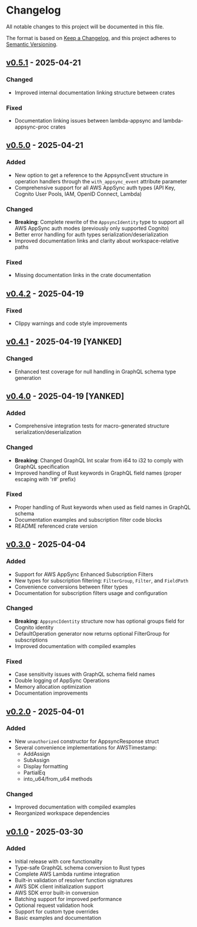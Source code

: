 # Changelog

All notable changes to this project will be documented in this file.

The format is based on [Keep a Changelog](https://keepachangelog.com/en/1.1.0/),
and this project adheres to [Semantic Versioning](https://semver.org/spec/v2.0.0.html).

## [v0.5.1] - 2025-04-21

### Changed
- Improved internal documentation linking structure between crates

### Fixed
- Documentation linking issues between lambda-appsync and lambda-appsync-proc crates

## [v0.5.0] - 2025-04-21

### Added
- New option to get a reference to the AppsyncEvent structure in operation handlers through the `with_appsync_event` attribute parameter
- Comprehensive support for all AWS AppSync auth types (API Key, Cognito User Pools, IAM, OpenID Connect, Lambda)

### Changed
- **Breaking**: Complete rewrite of the `AppsyncIdentity` type to support all AWS AppSync auth modes (previously only supported Cognito)
- Better error handling for auth types serialization/deserialization
- Improved documentation links and clarity about workspace-relative paths

### Fixed
- Missing documentation links in the crate documentation

## [v0.4.2] - 2025-04-19

### Fixed
- Clippy warnings and code style improvements

## [v0.4.1] - 2025-04-19 [YANKED]

### Changed
- Enhanced test coverage for null handling in GraphQL schema type generation

## [v0.4.0] - 2025-04-19 [YANKED]

### Added
- Comprehensive integration tests for macro-generated structure serialization/deserialization

### Changed
- **Breaking**: Changed GraphQL Int scalar from i64 to i32 to comply with GraphQL specification
- Improved handling of Rust keywords in GraphQL field names (proper escaping with 'r#' prefix)

### Fixed
- Proper handling of Rust keywords when used as field names in GraphQL schema
- Documentation examples and subscription filter code blocks
- README referenced crate version

## [v0.3.0] - 2025-04-04

### Added
- Support for AWS AppSync Enhanced Subscription Filters
- New types for subscription filtering: `FilterGroup`, `Filter`, and `FieldPath`
- Convenience conversions between filter types
- Documentation for subscription filters usage and configuration

### Changed
- **Breaking**: `AppsyncIdentity` structure now has optional groups field for Cognito identity
- DefaultOperation generator now returns optional FilterGroup for subscriptions
- Improved documentation with compiled examples

### Fixed
- Case sensitivity issues with GraphQL schema field names
- Double logging of AppSync Operations
- Memory allocation optimization
- Documentation improvements

## [v0.2.0] - 2025-04-01

### Added
- New `unauthorized` constructor for AppsyncResponse struct
- Several convenience implementations for AWSTimestamp:
  - AddAssign<Duration>
  - SubAssign<Duration>
  - Display formatting
  - PartialEq
  - into_u64/from_u64 methods

### Changed
- Improved documentation with compiled examples
- Reorganized workspace dependencies

## [v0.1.0] - 2025-03-30

### Added
- Initial release with core functionality
- Type-safe GraphQL schema conversion to Rust types
- Complete AWS Lambda runtime integration
- Built-in validation of resolver function signatures
- AWS SDK client initialization support
- AWS SDK error built-in conversion
- Batching support for improved performance
- Optional request validation hook
- Support for custom type overrides
- Basic examples and documentation

[v0.5.1]: https://github.com/JeremieRodon/lambda-appsync/compare/v0.5.0...v0.5.1
[v0.5.0]: https://github.com/JeremieRodon/lambda-appsync/compare/v0.4.2...v0.5.0
[v0.4.2]: https://github.com/JeremieRodon/lambda-appsync/compare/v0.4.1...v0.4.2
[v0.4.1]: https://github.com/JeremieRodon/lambda-appsync/compare/v0.4.0...v0.4.1
[v0.4.0]: https://github.com/JeremieRodon/lambda-appsync/compare/v0.3.0...v0.4.0
[v0.3.0]: https://github.com/JeremieRodon/lambda-appsync/compare/v0.2.0...v0.3.0
[v0.2.0]: https://github.com/JeremieRodon/lambda-appsync/compare/v0.1.0...v0.2.0
[v0.1.0]: https://github.com/JeremieRodon/lambda-appsync/releases/tag/v0.1.0
